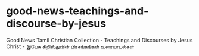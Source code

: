 # good-news-teachings-and-discourse-by-jesus
Good News Tamil Christian Collection - Teachings and Discourses by Jesus Christ - இயேசு கிறிஸ்துவின் பிரசங்கங்கள் உரையாடல்கள்
